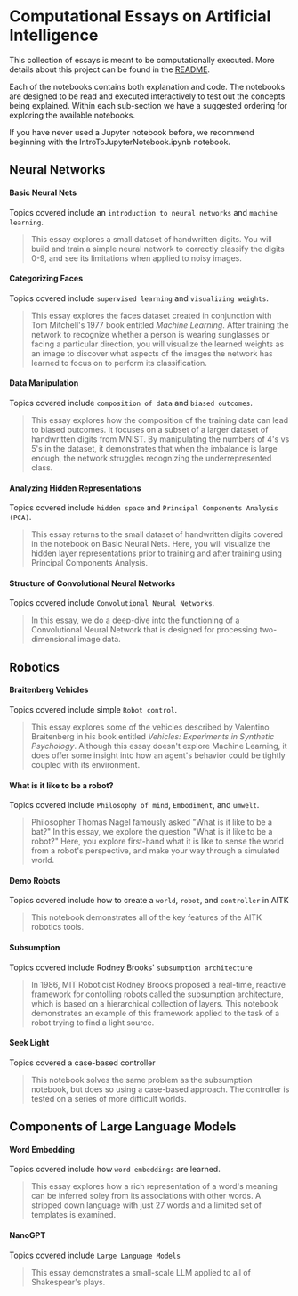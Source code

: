 # Computational Essays on Artificial Intelligence

This collection of essays is meant to be computationally executed. More details about this project can be found in the [README](./README.md).

Each of the notebooks contains both explanation and code. The notebooks are designed to be read and executed interactively to test out the concepts being explained. Within each sub-section we have a suggested ordering for exploring the available notebooks.

If you have never used a Jupyter notebook before, we recommend beginning with the IntroToJupyterNotebook.ipynb notebook.

## Neural Networks 

#### Basic Neural Nets

Topics covered include an `introduction to neural networks` and `machine learning`.

> This essay explores a small dataset of handwritten digits. You will build and train a simple neural network to correctly classify the digits 0-9, and see its limitations when applied to noisy images.

#### Categorizing Faces

Topics covered include `supervised learning` and `visualizing weights`.

> This essay explores the faces dataset created in conjunction with Tom Mitchell's 1977 book entitled *Machine Learning*. After training the network to recognize whether a person is wearing sunglasses or facing a particular direction, you will visualize the learned weights as an image to discover what aspects of the images the network has learned to focus on to perform its classification.

#### Data Manipulation

Topics covered include `composition of data` and `biased outcomes`.

> This essay explores how the composition of the training data can lead to biased outcomes. It focuses on a subset of a larger dataset of handwritten digits from MNIST. By manipulating the numbers of 4's vs 5's in the dataset, it demonstrates that when the imbalance is large enough, the network struggles recognizing the underrepresented class. 

#### Analyzing Hidden Representations

Topics covered include `hidden space` and `Principal Components Analysis (PCA)`.

> This essay returns to the small dataset of handwritten digits covered in the notebook on Basic Neural Nets. Here, you will visualize the hidden layer representations prior to training and after training using Principal Components Analysis.


####  Structure of Convolutional Neural Networks

Topics covered include `Convolutional Neural Networks`.

> In this essay, we do a deep-dive into the functioning of a Convolutional Neural Network that is designed for processing two-dimensional image data.

## Robotics

#### Braitenberg Vehicles

Topics covered include simple `Robot control`.

> This essay explores some of the vehicles described by Valentino Braitenberg in his book entitled *Vehicles: Experiments in Synthetic Psychology*. Although this essay doesn't explore Machine Learning, it does offer some insight into how an agent's behavior could be tightly coupled with its environment.

#### What is it like to be a robot?

Topics covered include `Philosophy of mind`, `Embodiment`, and `umwelt`.

> Philosopher Thomas Nagel famously asked "What is it like to be a bat?" In this essay, we explore the question "What is it like to be a robot?" Here, you explore first-hand what it is like to sense the world from a robot's perspective, and make your way through a simulated world.

#### Demo Robots

Topics covered include how to create a `world`, `robot`, and `controller` in AITK

> This notebook demonstrates all of the key features of the AITK robotics tools.

#### Subsumption

Topics covered include Rodney Brooks' `subsumption architecture`

> In 1986, MIT Roboticist Rodney Brooks proposed a real-time, reactive framework for contolling robots called the subsumption architecture, which is based on a hierarchical collection of layers. This notebook demonstrates an example of this framework applied to the task of a robot trying to find a light source. 

#### Seek Light

Topics covered a case-based controller

> This notebook solves the same problem as the subsumption notebook, but does so using a case-based approach. The controller is tested on a series of more difficult worlds.

## Components of Large Language Models

#### Word Embedding

Topics covered include how `word embeddings` are learned.

> This essay explores how a rich representation of a word's meaning can be inferred soley from its associations with other words. A stripped down language with just 27 words and a limited set of templates is examined. 

#### NanoGPT

Topics covered include `Large Language Models`

> This essay demonstrates a small-scale LLM applied to all of Shakespear's plays.
